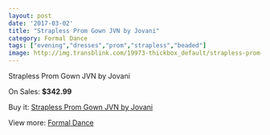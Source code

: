 ```yaml
---
layout: post
date: '2017-03-02'
title: "Strapless Prom Gown JVN by Jovani"
category: Formal Dance
tags: ["evening","dresses","prom","strapless","beaded"]
image: http://img.transblink.com/19973-thickbox_default/strapless-prom-gown-jvn-by-jovani.jpg
---
```

Strapless Prom Gown JVN by Jovani

On Sales: **$342.99**
<a href="https://www.transblink.com/en/formal-dance/6290-strapless-prom-gown-jvn-by-jovani.html"><amp-img layout="responsive" width="600" height="600" src="//img.transblink.com/19973-thickbox_default/strapless-prom-gown-jvn-by-jovani.jpg" alt="Strapless Prom Gown JVN by Jovani 0" /></a>
<a href="https://www.transblink.com/en/formal-dance/6290-strapless-prom-gown-jvn-by-jovani.html"><amp-img layout="responsive" width="600" height="600" src="//img.transblink.com/19975-thickbox_default/strapless-prom-gown-jvn-by-jovani.jpg" alt="Strapless Prom Gown JVN by Jovani 1" /></a>
<a href="https://www.transblink.com/en/formal-dance/6290-strapless-prom-gown-jvn-by-jovani.html"><amp-img layout="responsive" width="600" height="600" src="//img.transblink.com/19974-thickbox_default/strapless-prom-gown-jvn-by-jovani.jpg" alt="Strapless Prom Gown JVN by Jovani 2" /></a>

Buy it: [Strapless Prom Gown JVN by Jovani](https://www.transblink.com/en/formal-dance/6290-strapless-prom-gown-jvn-by-jovani.html "Strapless Prom Gown JVN by Jovani")

View more: [Formal Dance](https://www.transblink.com/en/6-formal-dance "Formal Dance")